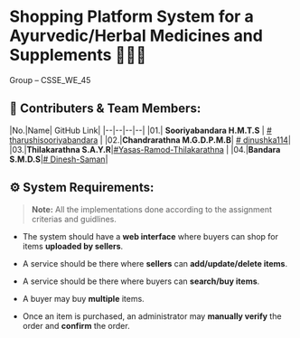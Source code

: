 # Shopping Platform System for a Ayurvedic/Herbal Medicines and Supplements 🍃💊🛒

Group – CSSE_WE_45

## 🤝 Contributers & Team Members:

|No.|Name| GitHub Link|
|--|--|--|--|
|01.| **Sooriyabandara H.M.T.S** | [# tharushisooriyabandara](https://github.com/tharushisooriyabandara) |
|02.|**Chandrarathna M.G.D.P.M.B**| [# dinushka114](https://github.com/dinushka114)|
|03.|**Thilakarathna S.A.Y.R**|[#Yasas-Ramod-Thilakarathna](https://github.com/Yasas-Ramod-Thilakarathna) |
|04.|**Bandara S.M.D.S**|[# Dinesh-Saman](https://github.com/Dinesh-Saman)|

## ⚙️ System Requirements:

> **Note:** All the implementations done according to the assignment criterias and guidlines.

 -  The system should have a **web interface** where buyers can shop for items **uploaded by sellers**.

 - A service should be there where **sellers** can **add/update/delete items**.
 
 - A service should be there where buyers can **search/buy items**.
 
 - A buyer may buy **multiple** items.
 
 - Once an item is purchased, an administrator may **manually verify** the order and **confirm** the order.


